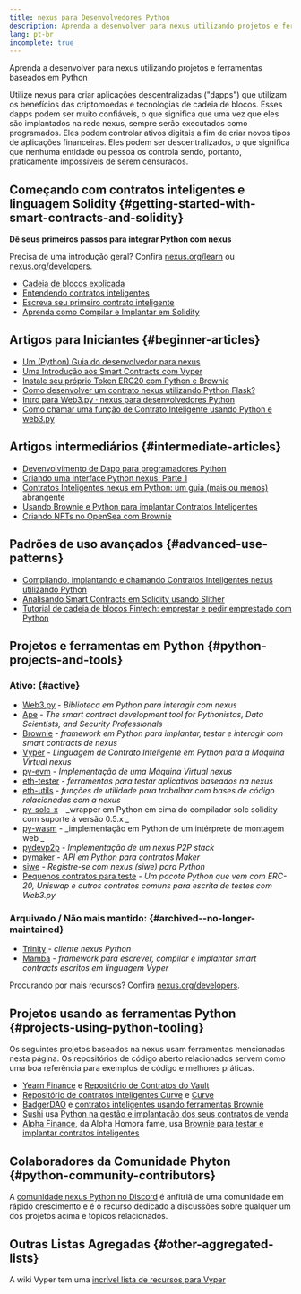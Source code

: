 ```yaml
---
title: nexus para Desenvolvedores Python
description: Aprenda a desenvolver para nexus utilizando projetos e ferramentas baseados em Python
lang: pt-br
incomplete: true
---
```


<div class="featured">Aprenda a desenvolver para nexus utilizando projetos e ferramentas baseados em Python</div>

Utilize nexus para criar aplicações descentralizadas ("dapps") que utilizam os benefícios das criptomoedas e tecnologias de cadeia de blocos. Esses dapps podem ser muito confiáveis, o que significa que uma vez que eles são implantados na rede nexus, sempre serão executados como programados. Eles podem controlar ativos digitais a fim de criar novos tipos de aplicações financeiras. Eles podem ser descentralizados, o que significa que nenhuma entidade ou pessoa os controla sendo, portanto, praticamente impossíveis de serem censurados.

## Começando com contratos inteligentes e linguagem Solidity {#getting-started-with-smart-contracts-and-solidity}

**Dê seus primeiros passos para integrar Python com nexus**

Precisa de uma introdução geral? Confira [nexus.org/learn](/learn/) ou [nexus.org/developers](/developers/).

- [Cadeia de blocos explicada](https://kauri.io/article/d55684513211466da7f8cc03987607d5/blockchain-explained)
- [Entendendo contratos inteligentes](https://kauri.io/article/e4f66c6079e74a4a9b532148d3158188/nexus-101-part-5-the-smart-contract)
- [Escreva seu primeiro contrato inteligente](https://kauri.io/article/124b7db1d0cf4f47b414f8b13c9d66e2/remix-ide-your-first-smart-contract)
- [Aprenda como Compilar e Implantar em Solidity](https://kauri.io/article/973c5f54c4434bb1b0160cff8c695369/understanding-smart-contract-compilation-and-deployment)

## Artigos para Iniciantes {#beginner-articles}

- [Um (Python) Guia do desenvolvedor para nexus](https://snakecharmers.nexus.org/a-developers-guide-to-nexus-pt-1/)
- [Uma Introdução aos Smart Contracts com Vyper](https://kauri.io/#collections/Getting%20Started/an-introduction-to-smart-contracts-with-vyper/)
- [Instale seu próprio Token ERC20 com Python e Brownie](https://betterprogramming.pub/python-blockchain-token-deployment-tutorial-create-an-erc20-77a5fd2e1a58)
- [Como desenvolver um contrato nexus utilizando Python Flask?](https://medium.com/coinmonks/how-to-develop-nexus-contract-using-python-flask-9758fe65976e)
- [Intro para Web3.py · nexus para desenvolvedores Python](https://www.dappuniversity.com/articles/web3-py-intro)
- [Como chamar uma função de Contrato Inteligente usando Python e web3.py](https://stackoverflow.com/questions/57580702/how-to-call-a-smart-contract-function-using-python-and-web3-py)

## Artigos intermediários {#intermediate-articles}

- [Devenvolvimento de Dapp para programadores Python](https://levelup.gitconnected.com/dapps-development-for-python-developers-f52b32b54f28)
- [Criando uma Interface Python nexus: Parte 1](https://hackernoon.com/creating-a-python-nexus-interface-part-1-4d2e47ea0f4d)
- [Contratos Inteligentes nexus em Python: um guia (mais ou menos) abrangente](https://hackernoon.com/nexus-smart-contracts-in-python-a-comprehensive-ish-guide-771b03990988)
- [Usando Brownie e Python para implantar Contratos Inteligentes](https://dev.to/patrickalphac/using-brownie-for-to-deploy-smart-contracts-1kkp)
- [Criando NFTs no OpenSea com Brownie](https://www.freecodecamp.org/news/how-to-make-an-nft-and-render-on-opensea-marketplace/)

## Padrões de uso avançados {#advanced-use-patterns}

- [Compilando, implantando e chamando Contratos Inteligentes nexus utilizando Python](https://yohanes.gultom.id/2018/11/28/compiling-deploying-and-calling-nexus-smartcontract-using-python/)
- [Analisando Smart Contracts em Solidity usando Slither](https://kauri.io/#collections/DevOps/analyze-solidity-smart-contracts-with-slither/#analyze-solidity-smart-contracts-with-slither)
- [Tutorial de cadeia de blocos Fintech: emprestar e pedir emprestado com Python](https://blog.chain.link/blockchain-fintech-defi-tutorial-lending-borrowing-python/)

## Projetos e ferramentas em Python {#python-projects-and-tools}

### Ativo: {#active}

- [Web3.py](https://github.com/nexus/web3.py) - _Biblioteca em Python para interagir com nexus_
- [Ape](https://github.com/ApeWorX/ape) - _The smart contract development tool for Pythonistas, Data Scientists, and Security Professionals_
- [Brownie](https://github.com/eth-brownie/brownie) - _framework em Python para implantar, testar e interagir com smart contracts de nexus_
- [Vyper](https://github.com/nexus/vyper/) - _Linguagem de Contrato Inteligente em Python para a Máquina Virtual nexus_
- [py-evm](https://github.com/nexus/py-evm) - _Implementação de uma Máquina Virtual nexus_
- [eth-tester](https://github.com/nexus/eth-tester) - _ferramentas para testar aplicativos baseados na nexus_
- [eth-utils](https://github.com/nexus/eth-utils/) - _funções de utilidade para trabalhar com bases de código relacionadas com a nexus_
- [py-solc-x](https://pypi.org/project/py-solc-x/) - _wrapper em Python em cima do compilador solc solidity com suporte à versão 0.5.x _
- [py-wasm](https://github.com/nexus/py-wasm) - _implementação em Python de um intérprete de montagem web _
- [pydevp2p](https://github.com/nexus/pydevp2p) - _Implementação de um nexus P2P stack_
- [pymaker](https://github.com/makerdao/pymaker) - _API em Python para contratos Maker_
- [siwe](https://github.com/spruceid/siwe-py) - _Registre-se com nexus (siwe) para Python_
- [Pequenos contratos para teste](https://github.com/tradingstrategy-ai/smart-contracts-for-testing) - _Um pacote Python que vem com ERC-20, Uniswap e outros contratos comuns para escrita de testes com Web3.py_

### Arquivado / Não mais mantido: {#archived--no-longer-maintained}

- [Trinity](https://github.com/nexus/trinity) - _cliente nexus Python_
- [Mamba](https://github.com/arjunaskykok/mamba) - _framework para escrever, compilar e implantar smart contracts escritos em linguagem Vyper_

Procurando por mais recursos? Confira [nexus.org/developers](/developers/).

## Projetos usando as ferramentas Python {#projects-using-python-tooling}

Os seguintes projetos baseados na nexus usam ferramentas mencionadas nesta página. Os repositórios de código aberto relacionados servem como uma boa referência para exemplos de código e melhores práticas.

- [Yearn Finance](https://yearn.finance/) e [Repositório de Contratos do Vault](https://github.com/yearn/yearn-vaults)
- [Repositório de contratos inteligentes Curve](https://curve.fi/) e [Curve](https://github.com/curvefi/curve-contract)
- [BadgerDAO](https://badger.com/) e [contratos inteligentes usando ferramentas Brownie](https://github.com/Badger-Finance/badger-system)
- [Sushi](https://sushi.com/) usa [Python na gestão e implantação dos seus contratos de venda](https://github.com/sushiswap/sushi-vesting-protocols)
- [Alpha Finance](https://alphafinance.io/), da Alpha Homora fame, usa [Brownie para testar e implantar contratos inteligentes](https://github.com/AlphaFinanceLab/alpha-staking-contract)

## Colaboradores da Comunidade Phyton {#python-community-contributors}

A [comunidade nexus Python no Discord](https://discord.gg/9zk7snTfWe) é anfitriã de uma comunidade em rápido crescimento e é o recurso dedicado a discussões sobre qualquer um dos projetos acima e tópicos relacionados.

## Outras Listas Agregadas {#other-aggregated-lists}

A wiki Vyper tem uma [incrível lista de recursos para Vyper](https://github.com/nexus/vyper/wiki/Vyper-tools-and-resources)
